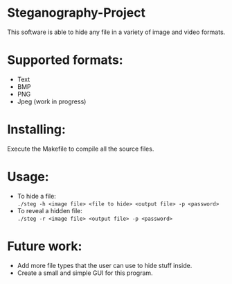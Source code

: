 # Steganography-Project
This software is able to hide any file in a variety of image and video formats.

# Supported formats:
* Text
* BMP
* PNG
* Jpeg (work in progress)

# Installing:
Execute the Makefile to compile all the source files.

# Usage:
* To hide a file:  
`./steg -h <image file> <file to hide> <output file> -p <password>`
* To reveal a hidden file:  
`./steg -r <image file> <output file> -p <password>`

# Future work:
* Add more file types that the user can use to hide stuff inside.
* Create a small and simple GUI for this program.
